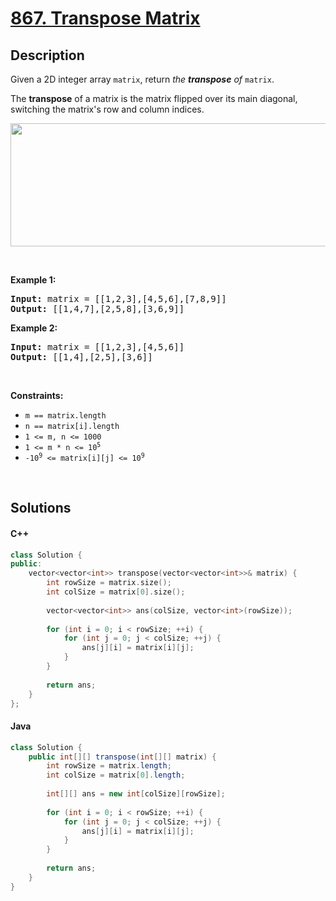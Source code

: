 # [867. Transpose Matrix](https://leetcode.com/problems/transpose-matrix)

## Description

<p>Given a 2D integer array <code>matrix</code>, return <em>the <strong>transpose</strong> of</em> <code>matrix</code>.</p>

<p>The <strong>transpose</strong> of a matrix is the matrix flipped over its main diagonal, switching the matrix&#39;s row and column indices.</p>

<p><img alt="" src="https://fastly.jsdelivr.net/gh/doocs/leetcode@main/solution/0800-0899/0867.Transpose%20Matrix/images/hint_transpose.png" style="width: 600px; height: 197px;" /></p>

<p>&nbsp;</p>
<p><strong class="example">Example 1:</strong></p>

<pre>
<strong>Input:</strong> matrix = [[1,2,3],[4,5,6],[7,8,9]]
<strong>Output:</strong> [[1,4,7],[2,5,8],[3,6,9]]
</pre>

<p><strong class="example">Example 2:</strong></p>

<pre>
<strong>Input:</strong> matrix = [[1,2,3],[4,5,6]]
<strong>Output:</strong> [[1,4],[2,5],[3,6]]
</pre>

<p>&nbsp;</p>
<p><strong>Constraints:</strong></p>

<ul>
    <li><code>m == matrix.length</code></li>
    <li><code>n == matrix[i].length</code></li>
    <li><code>1 &lt;= m, n &lt;= 1000</code></li>
    <li><code>1 &lt;= m * n &lt;= 10<sup>5</sup></code></li>
    <li><code>-10<sup>9</sup> &lt;= matrix[i][j] &lt;= 10<sup>9</sup></code></li>
</ul>
<p>&nbsp;</p>

## Solutions

<!-- tabs:start -->

#### C++

```cpp
class Solution {
public:
    vector<vector<int>> transpose(vector<vector<int>>& matrix) {
        int rowSize = matrix.size();
        int colSize = matrix[0].size();
        
        vector<vector<int>> ans(colSize, vector<int>(rowSize));
        
        for (int i = 0; i < rowSize; ++i) {
            for (int j = 0; j < colSize; ++j) {
                ans[j][i] = matrix[i][j];
            }
        }
        
        return ans;
    }
};
```

#### Java

```java
class Solution {
    public int[][] transpose(int[][] matrix) {
        int rowSize = matrix.length;
        int colSize = matrix[0].length;
        
        int[][] ans = new int[colSize][rowSize];
        
        for (int i = 0; i < rowSize; ++i) {
            for (int j = 0; j < colSize; ++j) {
                ans[j][i] = matrix[i][j];
            }
        }
        
        return ans;
    }
}
```

<!-- tabs:end -->